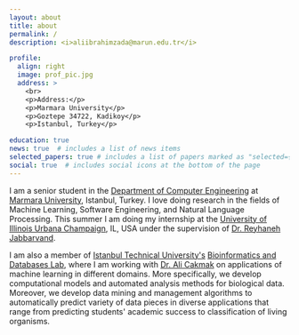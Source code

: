 ```yaml
---
layout: about
title: about
permalink: /
description: <i>aliibrahimzada@marun.edu.tr</i>

profile:
  align: right
  image: prof_pic.jpg
  address: >
    <br>
    <p>Address:</p>
    <p>Marmara University</p>
    <p>Goztepe 34722, Kadikoy</p>
    <p>Istanbul, Turkey</p>

education: true
news: true  # includes a list of news items
selected_papers: true # includes a list of papers marked as "selected={true}"
social: true  # includes social icons at the bottom of the page
---
```


I am a senior student in the <a href="http://cse.eng.marmara.edu.tr/en" target="blank">Department of Computer Engineering</a> at <a href="https://www.marmara.edu.tr/en" target="blank">Marmara University</a>, Istanbul, Turkey. I love doing research in the fields of Machine Learning, Software Engineering, and Natural Language Processing. This summer I am doing my internship at the <a href="https://www.illinois.edu" target="blank">University of Illinois Urbana Champaign</a>, IL, USA under the supervision of <a href="https://reyhaneh.cs.illinois.edu/" target="blank">Dr. Reyhaneh Jabbarvand</a>.

I am also a member of <a href="https://www.itu.edu.tr/en/homepage" target="blank">Istanbul Technical University's</a> <a href="https://bioinformatics.itu.edu.tr/" target="blank">Bioinformatics and Databases Lab</a>, where I am working with <a href="https://web.itu.edu.tr/alicakmak/" target="blank">Dr. Ali Cakmak</a> on applications of machine learning in different domains. More specifically, we develop computational models and automated analysis methods for biological data. Moreover, we develop data mining and management algorithms to automatically predict variety of data pieces in diverse applications that range from predicting students' academic success to classification of living organisms.
